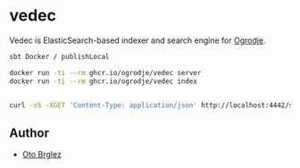 # vedec

Vedec is ElasticSearch-based indexer and search engine for [Ogrodje](https://ogrodje.si).

```bash
sbt Docker / publishLocal

docker run -ti --rm ghcr.io/ogrodje/vedec server
docker run -ti --rm ghcr.io/ogrodje/vedec index


curl -sS -XGET 'Content-Type: application/json' http://localhost:4442/search -d '{}' | jq . | more
```

## Author

- [Oto Brglez](https://github.com/otobrglez)
